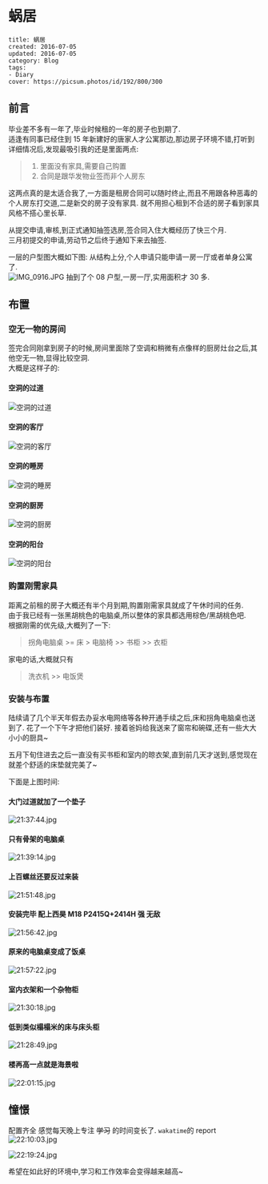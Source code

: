# 蜗居

```metadata
title: 蜗居
created: 2016-07-05
updated: 2016-07-05
category: Blog
tags:
- Diary
cover: https://picsum.photos/id/192/800/300
```

## 前言

毕业差不多有一年了,毕业时候租的一年的房子也到期了.  
适逢有同事已经住到 15 年新建好的唐家人才公寓那边,那边房子环境不错,打听到详细情况后,发现最吸引我的还是里面两点:

> 1. 里面没有家具,需要自己购置
> 2. 合同是跟华发物业签而非个人房东

这两点真的是太适合我了,一方面是租房合同可以随时终止,而且不用跟各种恶毒的个人房东打交道,二是新交的房子没有家具. 就不用担心租到不合适的房子看到家具风格不搭心里长草.

从提交申请,审核,到正式通知抽签选房,签合同入住大概经历了快三个月.  
三月初提交的申请,劳动节之后终于通知下来去抽签.

一层的户型图大概如下图: 从结构上分,个人申请只能申请一房一厅或者单身公寓了.  
![IMG_0916.JPG](https://img.aquariuslt.com/posts/2016/07/room-architecture.jpg) 抽到了个 08 户型,一房一厅,实用面积才 30 多.

## 布置

### 空无一物的房间

签完合同刚拿到房子的时候,房间里面除了空调和稍微有点像样的厨房灶台之后,其他空无一物,显得比较空洞.  
大概是这样子的:

#### 空洞的过道

![空洞的过道](https://img.aquariuslt.com/posts/2016/07/passing-route.jpg)

#### 空洞的客厅

![空洞的客厅](https://img.aquariuslt.com/posts/2016/07/meeting-room.jpg)

#### 空洞的睡房

![空洞的睡房](https://img.aquariuslt.com/posts/2016/07/bedroom.jpg)

#### 空洞的厨房

![空洞的厨房](https://img.aquariuslt.com/posts/2016/07/kitchen.jpg)

#### 空洞的阳台

![空洞的阳台](https://img.aquariuslt.com/posts/2016/07/sunroom.jpg)

### 购置刚需家具

距离之前租的房子大概还有半个月到期,购置刚需家具就成了午休时间的任务.  
由于我已经有一张黑胡桃色的电脑桌,所以整体的家具都选用棕色/黑胡桃色吧.  
根据刚需的优先级,大概列了一下:

> 拐角电脑桌 >= 床 > 电脑椅 >> 书柜 >> 衣柜

家电的话,大概就只有

> 洗衣机 >> 电饭煲

### 安装与布置

陆续请了几个半天年假去办妥水电网络等各种开通手续之后,床和拐角电脑桌也送到了. 花了一个下午才把他们装好. 接着爸妈给我送来了窗帘和碗碟,还有一些大大小小的厨具~

五月下旬住进去之后一直没有买书柜和室内的晾衣架,直到前几天才送到,感觉现在就差个舒适的床垫就完美了~

下面是上图时间:

#### 大门过道就加了一个垫子

![21:37:44.jpg](https://img.aquariuslt.com/posts/2016/07/passing-route-updated.jpg)

#### 只有骨架的电脑桌

![21:39:14.jpg](https://img.aquariuslt.com/posts/2016/07/desktop.jpg.jpg)

#### 上百螺丝还要反过来装

![21:51:48.jpg](https://img.aquariuslt.com/posts/2016/07/desktop-installation.jpg)

#### 安装完毕 配上西昊 M18 P2415Q+2414H 强 无敌

![21:56:42.jpg](https://ww4.sinaimg.cn/large/p2415q-m18.jpg)

#### 原来的电脑桌变成了饭桌

![21:57:22.jpg](https://img.aquariuslt.com/posts/2016/07/depracted-desktop.jpg)

#### 室内衣架和一个杂物柜

![21:30:18.jpg](https://img.aquariuslt.com/posts/2016/07/clothes.jpg)

#### 低到类似榻榻米的床与床头柜

![21:28:49.jpg](https://img.aquariuslt.com/posts/2016/07/bed.jpg)

#### 楼再高一点就是海景啦

![22:01:15.jpg](https://img.aquariuslt.com/posts/2016/07/see-sea.jpg)

## 憧憬

配置齐全 感觉每天晚上专注 ~~学习~~ 的时间变长了. `wakatime`的 report ![22:10:03.jpg](https://img.aquariuslt.com/posts/2016/07/wakatime.jpg)

![22:19:24.jpg](https://img.aquariuslt.com/posts/2016/07/wakatime-total.jpg)

希望在如此好的环境中,学习和工作效率会变得越来越高~
